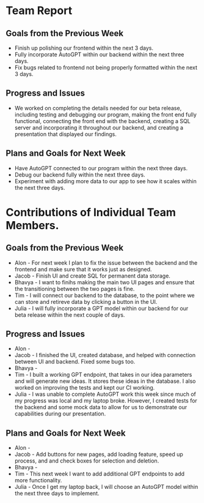 # Team Report
## Goals from the Previous Week
* Finish up polishing our frontend within the next 3 days.
* Fully incorporate AutoGPT within our backend within the next three days.
* Fix bugs related to frontend not being properly formatted within the next 3 days.

## Progress and Issues
* We worked on completing the details needed for our beta release, including testing and debugging our program, making the front end fully functional, connecting the front end with the backend, creating a SQL server and incorporating it throughout our backend, and creating a presentation that displayed our findings.

## Plans and Goals for Next Week
* Have AutoGPT connected to our program within the next three days.
* Debug our backend fully within the next three days.
* Experiment with adding more data to our app to see how it scales within the next three days.





# Contributions of Individual Team Members.
## Goals from the Previous Week
* Alon - For next week I plan to fix the issue between the backend and the frontend and make sure that it works just as designed. 
* Jacob - Finish UI and create SQL for permanent data storage.
* Bhavya - I want to finihs making the main two UI pages and ensure that the transitioning between the two pages is fine.
* Tim - I will connect our backend to the database, to the point where we can store and retireve data by clicking a button in the UI.
* Julia - I will fully incorporate a GPT model within our backend for our beta release within the next couple of days.

## Progress and Issues
* Alon -  
* Jacob - I finished the UI, created database, and helped with connection between UI and backend. Fixed some bugs too.
* Bhavya - 
* Tim - I built a working GPT endpoint, that takes in our idea parameters and will generate new ideas. It stores these ideas in the database. I also worked on improving the tests and kept our CI working.
* Julia - I was unable to complete AutoGPT work this week since much of my progress was local and my laptop broke. However, I created tests for the backend and some mock data to allow for us to demonstrate our capabilities during our presentation.


## Plans and Goals for Next Week
* Alon -  
* Jacob - Add buttons for new pages, add loading feature, speed up process, and and check boxes for selection and deletion.
* Bhavya - 
* Tim - This next week I want to add additional GPT endpoints to add more functionality.
* Julia - Once I get my laptop back, I will choose an AutoGPT model within the next three days to implement.
